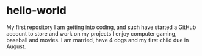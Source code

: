# hello-world
My first repository
I am getting into coding, and such have started a GitHub account to store and work on my projects
I enjoy computer gaming, baseball and movies. I am married, have 4 dogs and my first child due in August.
